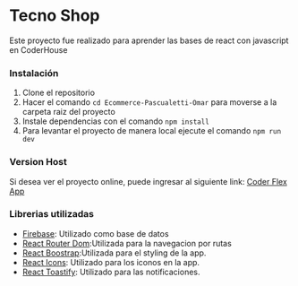 # Tecno Shop

Este proyecto fue realizado para aprender las bases de react con javascript en CoderHouse



###  Instalación 

1. Clone el repositorio
2. Hacer el comando `cd Ecommerce-Pascualetti-Omar` para moverse a la carpeta raiz del proyecto
3. Instale dependencias con el comando `npm install`
4. Para levantar el proyecto de manera local ejecute el comando `npm run dev`



### Version Host

Si desea ver el proyecto online, puede ingresar al siguiente link: [Coder Flex App]()


### Librerias utilizadas

- [Firebase](): Utilizado como base de datos 
- [React Router Dom]():Utilizada para la navegacion por rutas
- [React Boostrap]():Utilizada para el styling de la app.
- [React Icons](): Utilizado para los iconos en la app.
- [React Toastify](): Utilizado para las notificaciones.
